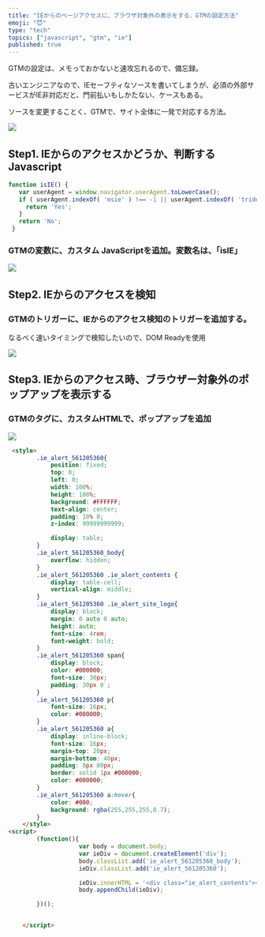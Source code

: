 ```yaml
---
title: "IEからのページアクセスに、ブラウザ対象外の表示をする、GTMの設定方法"
emoji: "😈"
type: "tech"
topics: ["javascript", "gtm", "ie"]
published: true
---
```


GTMの設定は、メモっておかないと速攻忘れるので、備忘録。

古いエンジニアなので、IEセーフティなソースを書いてしまうが、必須の外部サービスがIE非対応だと、門前払いもしかたない、ケースもある。

ソースを変更することく、GTMで、サイト全体に一発で対応する方法。

![](https://storage.googleapis.com/zenn-user-upload/yos98t74ztgl3j2lbs80jpaflyiu)

## Step1. IEからのアクセスかどうか、判断するJavascript

```js
function isIE() {
   var userAgent = window.navigator.userAgent.toLowerCase();
   if ( userAgent.indexOf( 'msie' ) !== -1 || userAgent.indexOf( 'trident' ) !== -1 ) {
     return 'Yes';
   }
   return 'No';
 }
```

### GTMの変数に、カスタム JavaScriptを追加。変数名は、「isIE」

![](https://storage.googleapis.com/zenn-user-upload/s02nxhnkiplkxb243cj6ukiutyj1)

## Step2. IEからのアクセスを検知

### GTMのトリガーに、IEからのアクセス検知のトリガーを追加する。

なるべく速いタイミングで検知したいので、DOM Readyを使用

![](https://storage.googleapis.com/zenn-user-upload/e3t2tu08nwghee3raxcuuuapo15p)

## Step3. IEからのアクセス時、ブラウザー対象外のポップアップを表示する

### GTMのタグに、カスタムHTMLで、ポップアップを追加

![](https://storage.googleapis.com/zenn-user-upload/yvkbf9xw8n8jc9s9io08kyrip53q)

```html
 <style>
        .ie_alert_561205360{
            position: fixed;
            top: 0;
            left: 0;
            width: 100%;
            height: 100%;
            background: #FFFFFF;
            text-align: center;
            padding: 10% 0;
            z-index: 99999999999;

            display: table;
        }
        .ie_alert_561205360_body{
            overflow: hidden;
        }
        .ie_alert_561205360 .ie_alert_contents {
            display: table-cell;
            vertical-align: middle;
        }
        .ie_alert_561205360 .ie_alert_site_logo{
            display: block;
            margin: 0 auto 0 auto;
            height: auto;
            font-size: 4rem;
            font-weight: bold;
        }
        .ie_alert_561205360 span{
            display: block;
            color: #000000;
            font-size: 30px;
            padding: 30px 0 ;
        }
        .ie_alert_561205360 p{
            font-size: 16px;
            color: #000000;
        }
        .ie_alert_561205360 a{
            display: inline-block;
            font-size: 16px;
            margin-top: 20px;
            margin-bottom: 40px;
            padding: 8px 80px;
            border: solid 1px #000000;
            color: #000000;
        }
        .ie_alert_561205360 a:hover{
            color: #000;
            background: rgba(255,255,255,0.7);
        }
    </style>
<script>
        (function(){
                    var body = document.body;
                    var ieDiv = document.createElement('div');
                    body.classList.add('ie_alert_561205360_body');
                    ieDiv.classList.add('ie_alert_561205360');

                    ieDiv.innerHTML = '<div class="ie_alert_contents"><span class="ie_alert_site_logo">SITE LOGO</span><span>ご利用の環境はサポートされていません。<p><b>SITE NAME</b>では、あなたがご利用中のブラウザ <b>Internet Explorer</b>は、サポートされていません。以下のブラウザからご利用ください。</p><p style="padding-top: 20px"><b>Google Chrome</b> / <b>Microsoft Edge</b></p><p><a href="https://www.google.co.jp/chrome/" target="_blank" rel="noreferrer noopener"><b>Google Chrome</b> Download</a>  <a href="https://www.microsoft.com/edge" target="_blank" rel="noreferrer noopener"><b>Microsoft Edge</b> Download</a></p></div>';
                    body.appendChild(ieDiv);

        })();


    </script>


```